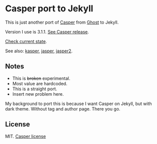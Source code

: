# Casper port to Jekyll

This is just another port of [Casper](https://github.com/TryGhost/Casper)
from [Ghost](https://github.com/TryGhost/ghost) to Jekyll.

Version I use is 3.1.1. [See Casper release](https://github.com/TryGhost/Casper/releases).

[Check current state](https://akhyarrh.github.io/casper-3-jekyll/).

See also: [kasper](https://github.com/rosario/kasper), [jasper](https://github.com/jekyller/jasper), [jasper2](https://github.com/jekyller/jasper2/).

## Notes

- This is ~~broken~~ experimental.
- Most value are hardcoded.
- This is a straight port.
- Insert new problem here.

My background to port this is because I want Casper on Jekyll,
but with dark theme. Without tag and author page. There you go.

## License

MIT. [Casper license](CASPER-LICENSE)

